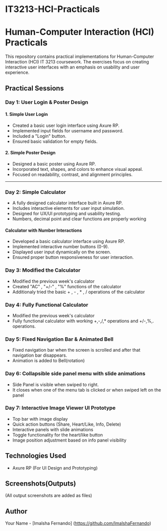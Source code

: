 # IT3213-HCI-Practicals

# Human-Computer Interaction (HCI) Practicals

This repository contains practical implementations for Human-Computer Interaction (HCI) IT 3213 coursework. 
The exercises focus on creating interactive user interfaces with an emphasis on usability and user experience.

## Practical Sessions

### Day 1: User Login & Poster Design

#### 1. Simple User Login
- Created a basic user login interface using Axure RP.
- Implemented input fields for username and password.
- Included a "Login" button.
- Ensured basic validation for empty fields.

#### 2. Simple Poster Design
- Designed a basic poster using Axure RP.
- Incorporated text, shapes, and colors to enhance visual appeal.
- Focused on readability, contrast, and alignment principles.
---

### Day 2: Simple Calculator
- A fully designed calculator interface built in Axure RP.
- Includes interactive elements for user input simulation.
- Designed for UX/UI prototyping and usability testing.
- Numbers, decimal point and clear functions are properly working

####  Calculator with Number Interactions
- Developed a basic calculator interface using Axure RP.
- Implemented interactive number buttons (0-9).
- Displayed user input dynamically on the screen.
- Ensured proper button responsiveness for user interaction.

### Day 3: Modified the Calculator
- Modified the previous week's calculator
- Created "AC" , "+/-" , "%" functions of the calculator
- Additionaly tried the basic + , - , * , / operations of the calculator

### Day 4: Fully Functional Calculator
- Modified the previous week's calculator
- Fully functional calculator with working +,-,/,* operations and +/-,%,. operations.

### Day 5: Fixed Navigation Bar & Animated Bell 
- Fixed navigation bar when the screen is scrolled and after that navigation bar disappears.
- Animation is added to Bell(rotation)

### Day 6: Collapsible side panel menu with slide animations
- Side Panel is visible when swiped to right.
- It closes when one of the menu tab is clicked or when swiped left on the panel

### Day 7: Interactive Image Viewer UI Prototype
- Top bar with image display
- Quick action buttons (Share, Heart/Like, Info, Delete)
- Interactive panels with slide animations
- Toggle functionality for the heart/like button
- Image position adjustment based on info panel visibility
  
## Technologies Used
- Axure RP (For UI Design and Prototyping)

## Screenshots(Outputs)
(All output screenshots are added as files)

## Author
Your Name - [Imalsha Fernando] (https://github.com/ImalshaFernando)

